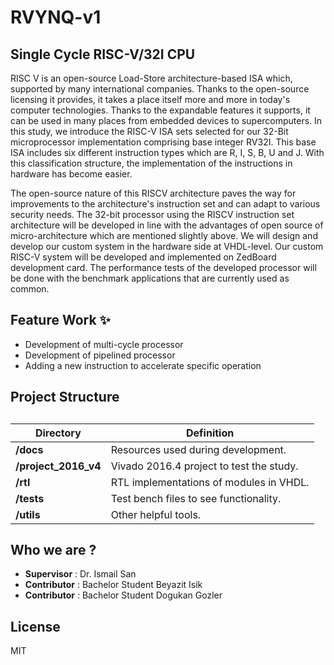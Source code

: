 # RVYNQ-v1
## Single Cycle RISC-V/32I CPU

RISC V is an open-source Load-Store architecture-based ISA which, supported by many international companies. Thanks to the open-source licensing it provides, it takes a place itself more and more in today's computer technologies. Thanks to the expandable features it supports, it can be used in many places from embedded devices to supercomputers. In this study, we introduce the RISC-V ISA sets selected for our 32-Bit microprocessor implementation comprising base integer RV32I. This base ISA includes six different instruction types which are R, I, S, B, U and J. With this classification structure, the implementation of the instructions in hardware has become easier.

The open-source nature of this RISCV architecture paves the way for improvements to the architecture's instruction set and can adapt to various security needs. The 32-bit processor using the RISCV instruction set architecture will be developed in line with the advantages of open source of micro-architecture which are mentioned slightly above. We will design and develop our custom system in the hardware side at VHDL-level. Our custom RISC-V system will be developed and implemented on ZedBoard development card. The performance tests of the developed processor will be done with the benchmark applications that are currently used as common. 


## Feature Work   :sparkles:

- Development of multi-cycle processor
- Development of pipelined processor 
- Adding a new instruction to accelerate specific operation

## Project Structure
##
|Directory|Definition|
|---------|----------|
| **/docs**| Resources used during development. |
|**/project_2016_v4**| Vivado 2016.4 project to test the study.|
|**/rtl**| RTL implementations of modules in VHDL.|
|**/tests**| Test bench files to see functionality.|
|**/utils**| Other helpful tools.|

## Who we are ?
- **Supervisor** : Dr. Ismail San
- **Contributor** : Bachelor Student Beyazit Isik
- **Contributor** : Bachelor Student Dogukan Gozler

## License

MIT


